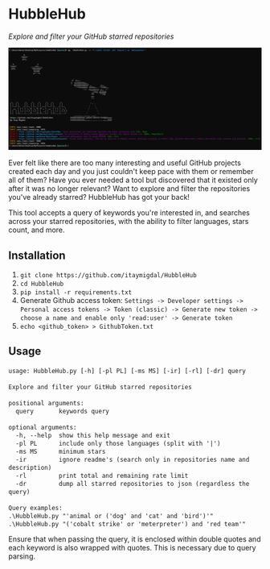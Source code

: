 
# HubbleHub

*Explore and filter your GitHub starred repositories*

![](/HubbleHub.PNG)

Ever felt like there are too many interesting and useful GitHub projects created each day and you just couldn't keep pace with them or remember all of them? 
Have you ever needed a tool but discovered that it existed only after it was no longer relevant?
Want to explore and filter the repositories you've already starred?
HubbleHub has got your back!

This tool accepts a query of keywords you're interested in, and searches across your starred repositories, with the ability to filter languages, stars count, and more.

## Installation
1. `git clone https://github.com/itaymigdal/HubbleHub`
2. `cd HubbleHub`
3. `pip install -r requirements.txt`
4. Generate Github access token: `Settings -> Developer settings -> Personal access tokens -> Token (classic) -> Generate new token -> choose a name and enable only 'read:user' -> Generate token`
5. `echo <github_token> > GithubToken.txt`


## Usage

```
usage: HubbleHub.py [-h] [-pl PL] [-ms MS] [-ir] [-rl] [-dr] query

Explore and filter your GitHub starred repositories

positional arguments:
  query       keywords query

optional arguments:
  -h, --help  show this help message and exit
  -pl PL      include only those languages (split with '|')
  -ms MS      minimum stars
  -ir         ignore readme's (search only in repositories name and description)
  -rl         print total and remaining rate limit
  -dr         dump all starred repositories to json (regardless the query)

Query examples:
.\HubbleHub.py "'animal or ('dog' and 'cat' and 'bird')'"
.\HubbleHub.py "('cobalt strike' or 'meterpreter') and 'red team'"
```

Ensure that when passing the query, it is enclosed within double quotes and each keyword is also wrapped with quotes. This is necessary due to query parsing.